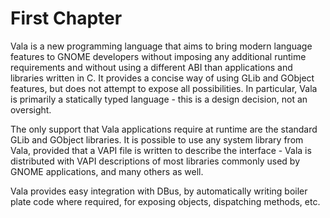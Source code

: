 # First Chapter

Vala is a new programming language that aims to bring modern language features to GNOME developers without imposing any additional runtime requirements and without using a different ABI than applications and libraries written in C. It provides a concise way of using GLib and
GObject features, but does not attempt to expose all possibilities. In particular, Vala is primarily a statically typed language - this is a design decision, not an oversight.

The only support that Vala applications require at runtime are the standard GLib and GObject libraries. It is possible to use any system library from Vala, provided that a VAPI file is written to describe the interface - Vala is distributed with VAPI descriptions of most libraries commonly used by GNOME applications, and many others as well.

Vala provides easy integration with DBus, by automatically writing boiler plate code where required, for exposing objects, dispatching methods, etc.